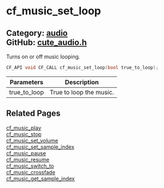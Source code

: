 [](../header.md ':include')

# cf_music_set_loop

Category: [audio](/api_reference?id=audio)  
GitHub: [cute_audio.h](https://github.com/RandyGaul/cute_framework/blob/master/include/cute_audio.h)  
---

Turns on or off music looping.

```cpp
CF_API void CF_CALL cf_music_set_loop(bool true_to_loop);
```

Parameters | Description
--- | ---
true_to_loop | True to loop the music.

## Related Pages

[cf_music_play](/audio/cf_music_play.md)  
[cf_music_stop](/audio/cf_music_stop.md)  
[cf_music_set_volume](/audio/cf_music_set_volume.md)  
[cf_music_set_sample_index](/audio/cf_music_set_sample_index.md)  
[cf_music_pause](/audio/cf_music_pause.md)  
[cf_music_resume](/audio/cf_music_resume.md)  
[cf_music_switch_to](/audio/cf_music_switch_to.md)  
[cf_music_crossfade](/audio/cf_music_crossfade.md)  
[cf_music_get_sample_index](/audio/cf_music_get_sample_index.md)  
